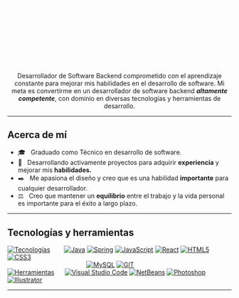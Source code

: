 ![Presentation](QuinSDev.gif)

<br>
<br>
<p align="center">Desarrollador de Software Backend comprometido con el aprendizaje constante para mejorar mis habilidades en el desarrollo de software. Mi meta es convertirme en un desarrollador de software backend <em><strong>altamente competente</strong></em>, con dominio en diversas tecnologías y herramientas de desarrollo.</p>

---

## Acerca de mí


- 🎓 &nbsp; Graduado como Técnico en desarrollo de software.
- 🚀 &nbsp;  Desarrollando activamente proyectos para adquirir <strong>experiencia</strong> y mejorar mis <strong>habilidades.</strong>
- ✒️ &nbsp; Me apasiona el diseño y creo que es una habilidad <strong>importante</strong> para cualquier desarrollador.
- ⚖️ &nbsp; Creo que mantener un <strong>equilibrio</strong> entre el trabajo y la vida personal es importante para el éxito a largo plazo.

---

## Tecnologías y herramientas 

[![Tecnologías](https://img.shields.io/badge/Tecnologías-:-808080?style=for-the-badge&labelColor=black)]()
&nbsp;&nbsp;&nbsp;&nbsp;&nbsp;&nbsp;
[![Java](https://img.shields.io/badge/Java-DE8E2F.svg?style=for-the-badge&logo=openjdk&logoColor=white&labelColor=101010)]()
[![Spring](https://img.shields.io/badge/spring-%236DB33F.svg?style=for-the-badge&logo=spring&logoColor=white&labelColor=101010)]()
[![JavaScript](https://img.shields.io/badge/javascript-FFDF00.svg?style=for-the-badge&logo=javascript&logoColor=white&labelColor=101010)]()
[![React](https://img.shields.io/badge/react-%2361DAFB.svg?style=for-the-badge&logo=react&logoColor=white&labelColor=101010)]()
[![HTML5](https://img.shields.io/badge/HTML5-%23E34F26.svg?style=for-the-badge&logo=html5&logoColor=white&labelColor=101010)]()
[![CSS3](https://img.shields.io/badge/CSS3-%231572B6.svg?style=for-the-badge&logo=css3&logoColor=white&labelColor=101010)]()
<br>
&nbsp;&nbsp;&nbsp;&nbsp;&nbsp;&nbsp;&nbsp;&nbsp;&nbsp;&nbsp;&nbsp;&nbsp;&nbsp;&nbsp;&nbsp;&nbsp;&nbsp;&nbsp;&nbsp;&nbsp;&nbsp;&nbsp;&nbsp;&nbsp;&nbsp;&nbsp;&nbsp;&nbsp;&nbsp;&nbsp;&nbsp;&nbsp;&nbsp;&nbsp;&nbsp;&nbsp;&nbsp;&nbsp;&nbsp;&nbsp;&nbsp;&nbsp;&nbsp;&nbsp;
[![MySQL](https://img.shields.io/badge/mysql-00758F.svg?style=for-the-badge&logo=mysql&logoColor=white&labelColor=101010)]()
[![GIT](https://img.shields.io/badge/Git-fc6d26?style=for-the-badge&logo=git&logoColor=white&labelColor=101010)]()
<br>
[![Herramientas](https://img.shields.io/badge/Herramientas-:-808080?style=for-the-badge&labelColor=black)]()
&nbsp;&nbsp;&nbsp;&nbsp;
[![Visual Studio Code](https://img.shields.io/badge/VS_Code-0095D5.svg?style=for-the-badge&logo=visual-studio-code&logoColor=white&labelColor=101010)]()
[![NetBeans](https://img.shields.io/badge/NetBeans-ADD439.svg?style=for-the-badge&logo=apache-netbeans-ide&logoColor=white&labelColor=101010)]()
[![Photoshop](https://img.shields.io/badge/Photoshop-001e36.svg?style=for-the-badge&logo=adobe-photoshop&logoColor=white&labelColor=101010)]()
[![Illustrator](https://img.shields.io/badge/Illustrator-ff9a00.svg?style=for-the-badge&logo=adobe-illustrator&logoColor=white&labelColor=101010)]()

---

